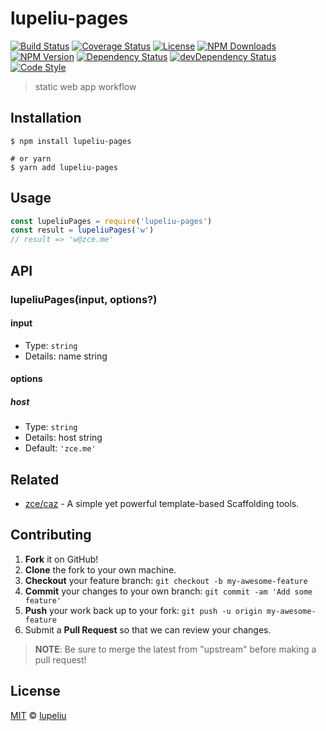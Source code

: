 # lupeliu-pages

[![Build Status][actions-img]][actions-url]
[![Coverage Status][codecov-img]][codecov-url]
[![License][license-img]][license-url]
[![NPM Downloads][downloads-img]][downloads-url]
[![NPM Version][version-img]][version-url]
[![Dependency Status][dependency-img]][dependency-url]
[![devDependency Status][devdependency-img]][devdependency-url]
[![Code Style][style-img]][style-url]

> static web app workflow

## Installation

```shell
$ npm install lupeliu-pages

# or yarn
$ yarn add lupeliu-pages
```

## Usage

<!-- TODO: Introduction of Usage -->

```javascript
const lupeliuPages = require('lupeliu-pages')
const result = lupeliuPages('w')
// result => 'w@zce.me'
```

## API

<!-- TODO: Introduction of API -->

### lupeliuPages(input, options?)

#### input

- Type: `string`
- Details: name string

#### options

##### host

- Type: `string`
- Details: host string
- Default: `'zce.me'`

## Related

- [zce/caz](https://github.com/zce/caz) - A simple yet powerful template-based Scaffolding tools.

## Contributing

1. **Fork** it on GitHub!
2. **Clone** the fork to your own machine.
3. **Checkout** your feature branch: `git checkout -b my-awesome-feature`
4. **Commit** your changes to your own branch: `git commit -am 'Add some feature'`
5. **Push** your work back up to your fork: `git push -u origin my-awesome-feature`
6. Submit a **Pull Request** so that we can review your changes.

> **NOTE**: Be sure to merge the latest from "upstream" before making a pull request!

## License

[MIT](LICENSE) &copy; [lupeliu](https://github.com/liupan2016)



[actions-img]: https://img.shields.io/github/workflow/status/lupeliu/lupeliu-pages/CI
[actions-url]: https://github.com/lupeliu/lupeliu-pages/actions
[codecov-img]: https://img.shields.io/codecov/c/github/lupeliu/lupeliu-pages
[codecov-url]: https://codecov.io/gh/lupeliu/lupeliu-pages
[license-img]: https://img.shields.io/github/license/lupeliu/lupeliu-pages
[license-url]: https://github.com/lupeliu/lupeliu-pages/blob/master/LICENSE
[downloads-img]: https://img.shields.io/npm/dm/lupeliu-pages
[downloads-url]: https://npm.im/lupeliu-pages
[version-img]: https://img.shields.io/npm/v/lupeliu-pages
[version-url]: https://npm.im/lupeliu-pages
[dependency-img]: https://img.shields.io/david/lupeliu/lupeliu-pages
[dependency-url]: https://david-dm.org/lupeliu/lupeliu-pages
[devdependency-img]: https://img.shields.io/david/dev/lupeliu/lupeliu-pages
[devdependency-url]: https://david-dm.org/lupeliu/lupeliu-pages?type=dev
[style-img]: https://img.shields.io/badge/code_style-standard-brightgreen
[style-url]: https://standardjs.com
